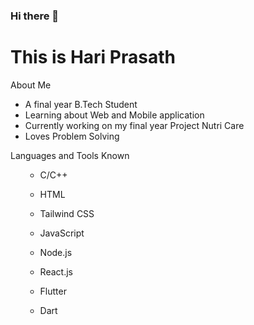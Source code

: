 ### Hi there 👋

<!--
**HariPrasath79/HariPrasath79** is a ✨ _special_ ✨ repository because its `README.md` (this file) appears on your GitHub profile.

Here are some ideas to get you started:

- 🔭 I’m a final year B.Tech Student
- 🌱 I’m currently learning .
- 👯 I’m looking to collaborate on ...
- 🤔 I’m looking for help with ...
- 💬 Ask me about ...
- 📫 How to reach me: ...
- 😄 Pronouns: ...
- ⚡ Fun fact: ...
-->
<h1>This is Hari Prasath</h1>
<p>About Me</p>
<ul>
  <li>A final year B.Tech Student</li>
  <li>Learning about Web and Mobile application</li>
  <li>Currently working on my final year Project Nutri Care</li>
  <li>Loves Problem Solving</li>
</ul>

<p>Languages and Tools Known</p>

<ul>
  <ul>
    <li><p>C/C++</p></li>
    <li><p>HTML</p></li>
    <li><p>Tailwind CSS</p></li>
    <li><p>JavaScript</p></li>
    <li><p>Node.js</p></li>
    <li><p>React.js</p></li>
    <li><p>Flutter</p></li>
    <li><p>Dart</p></li>
  </ul>
</ul>

